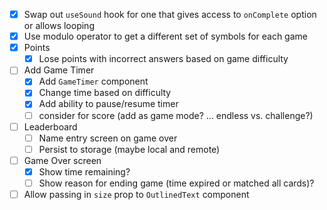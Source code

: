 - [x] Swap out `useSound` hook for one that gives access to `onComplete` option or allows looping
- [x] Use modulo operator to get a different set of symbols for each game
- [x] Points
  - [x] Lose points with incorrect answers based on game difficulty
- [ ] Add Game Timer
  - [x] Add `GameTimer` component
  - [x] Change time based on difficulty
  - [x] Add ability to pause/resume timer
  - [ ] consider for score (add as game mode? ... endless vs. challenge?)
- [ ] Leaderboard
  - [ ] Name entry screen on game over
  - [ ] Persist to storage (maybe local and remote)
- [ ] Game Over screen
  - [x] Show time remaining?
  - [ ] Show reason for ending game (time expired or matched all cards)?
- [ ] Allow passing in `size` prop to `OutlinedText` component
